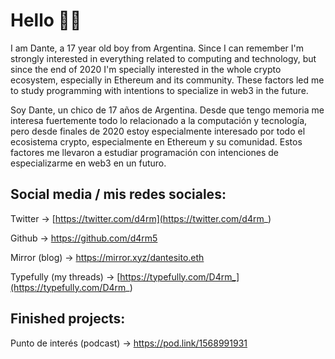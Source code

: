 # Hello 👋🏻

I am Dante, a 17 year old boy from Argentina. Since I can remember I'm strongly interested in everything related to computing and technology, but since the end of 2020 I'm specially interested in the whole crypto ecosystem, especially in Ethereum and its community. These factors led me to study programming with intentions to specialize in web3 in the future. 

Soy Dante, un chico de 17 años de Argentina. Desde que tengo memoria me interesa fuertemente todo lo relacionado a la computación y tecnología, pero desde finales de 2020 estoy especialmente interesado por todo el ecosistema crypto, especialmente en Ethereum y su comunidad. Estos factores me llevaron a estudiar programación con intenciones de especializarme en web3 en un futuro. 


## Social media / mis redes sociales:

Twitter → [https://twitter.com/d4rm](https://twitter.com/d4rm_)

Github → https://github.com/d4rm5

Mirror (blog) → https://mirror.xyz/dantesito.eth

Typefully (my threads) → [https://typefully.com/D4rm_](https://typefully.com/D4rm_)


## Finished projects:

Punto de interés (podcast) → https://pod.link/1568991931
